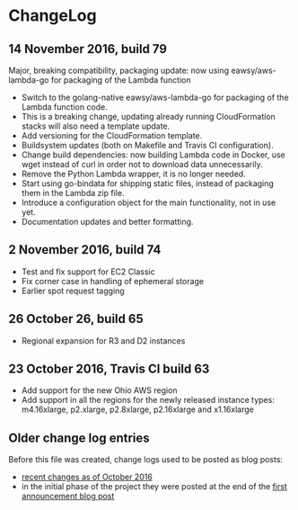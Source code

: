 # ChangeLog

## 14 November 2016, build 79

 Major, breaking compatibility, packaging update: now using eawsy/aws-lambda-go
 for packaging of the Lambda function

- Switch to the golang-native eawsy/aws-lambda-go for packaging of
  the Lambda function code.
- This is a breaking change, updating already running CloudFormation
  stacks will also need a template update.
- Add versioning for the CloudFormation template.
- Buildsystem updates (both on Makefile and Travis CI configuration).
- Change build dependencies: now building Lambda code in Docker, use
  wget instead of curl in order not to download data unnecessarily.
- Remove the Python Lambda wrapper, it is no longer needed.
- Start using go-bindata for shipping static files, instead of packaging
  them in the Lambda zip file.
- Introduce a configuration object for the main functionality, not in
  use yet.
- Documentation updates and better formatting.

## 2 November 2016, build 74

- Test and fix support for EC2 Classic
- Fix corner case in handling of ephemeral storage
- Earlier spot request tagging

## 26 October 26, build 65

- Regional expansion for R3 and D2 instances

## 23 October 2016, Travis CI build 63

- Add support for the new Ohio AWS region
- Add support in all the regions for the newly released instance types:
  m4.16xlarge, p2.xlarge, p2.8xlarge, p2.16xlarge and x1.16xlarge

## Older change log entries

Before this file was created, change logs used to be posted as blog posts:

- [recent changes as of October 2016](http://blog.cloudprowess.com/aws/ec2/spot/2016/10/24/autospotting-now-supports-the-new-ohio-aws-region-and-newly-released-instance-types.html)
- in the initial phase of the project they were posted at the end of the [first
  announcement blog post](http://blog.cloudprowess.com/autoscaling/aws/ec2/spot/2016/04/21/my-approach-at-making-aws-ec2-affordable-automatic-replacement-of-autoscaling-nodes-with-equivalent-spot-instances.html)
